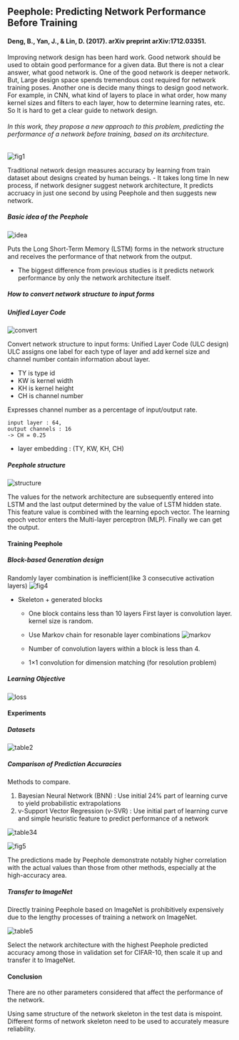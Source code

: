 ## Peephole: Predicting Network Performance Before Training
#### Deng, B., Yan, J., & Lin, D. (2017). arXiv preprint arXiv:1712.03351.

Improving network design has been hard work.
Good network should be used to obtain good performance for a given data. But there is not a clear answer, what good network is.
One of the good network is deeper network. But, Large design space spends tremendous cost required for network training poses.
Another one is decide many things to design good network. For example, in CNN, what kind of layers to place in what order, how many kernel sizes and filters to each layer, how to determine learning rates, etc.
So It is hard to get a clear guide to network design.

###### In this work, they propose a new approach to this problem, predicting the performance of a network before training, based on its architecture.


![fig1](https://github.com/Oh-Yoojin/Peephole/blob/master/image/fig1.png)

Traditional network design measures accuracy by learning from train dataset about designs created by human beings.
    - It takes long time
In new process, if network designer suggest network architecture, It predicts accruacy in just one second by using Peephole and then suggests new network.

##### Basic idea of the Peephole
![idea](https://github.com/Oh-Yoojin/Peephole/blob/master/image/idea.png)

Puts the Long Short-Term Memory (LSTM) forms in the network structure and receives the performance of that network from the output.
* The biggest difference from previous studies is it predicts network performance by only the network architecture itself.

##### How to convert network structure to input forms
##### Unified Layer Code
![convert](https://github.com/Oh-Yoojin/Peephole/blob/master/image/convert.png)

Convert network structure to input forms: Unified Layer Code (ULC design)
ULC assigns one label for each type of layer and add kernel size and channel number contain information about layer.
* TY is type id
* KW is kernel width
* KH is kernel height
* CH is channel number

Expresses channel number as a percentage of input/output rate.
```
input layer : 64,
output channels : 16
-> CH = 0.25
```

* layer embedding : (TY, KW, KH, CH)

##### Peephole structure
![structure](https://github.com/Oh-Yoojin/Peephole/blob/master/image/structure.png)

The values for the network architecture are subsequently entered into LSTM and the last output determined by the value of LSTM hidden state.
This feature value is combined with the learning epoch vector. The learning epoch vector enters the Multi-layer perceptron (MLP).
Finally we can get the output.

#### Training Peephole
##### Block-based Generation design
Randomly layer combination is inefficient(like 3 consecutive activation layers)
![fig4](https://github.com/Oh-Yoojin/Peephole/blob/master/image/fig4.png)

* Skeleton + generated blocks
  - One block contains less than 10 layers
  First layer is convolution layer. kernel size is random.
  - Use Markov chain for resonable layer combinations
  ![markov](https://github.com/Oh-Yoojin/Peephole/blob/master/image/markov.PNG)
  
  - Number of convolution layers within a block is less than 4.
  - 1×1 convolution for dimension matching (for resolution problem)

##### Learning Objective
![loss](https://github.com/Oh-Yoojin/Peephole/blob/master/image/loss.png)

#### Experiments
##### Datasets
![table2](https://github.com/Oh-Yoojin/Peephole/blob/master/image/table2.png)

##### Comparison of Prediction Accuracies
Methods to compare.
1) Bayesian Neural Network (BNN) : Use initial 24% part of learning curve to yield probabilistic extrapolations
2) v-Support Vector Regression (v-SVR) : Use initial part of learning curve and simple heuristic feature to predict performance of a network

![table34](https://github.com/Oh-Yoojin/Peephole/blob/master/image/table34.png)

![fig5](https://github.com/Oh-Yoojin/Peephole/blob/master/image/fig5.png)

The predictions made by Peephole demonstrate notably higher correlation with the actual values than those from other methods, especially at the high-accuracy area.

##### Transfer to ImageNet
Directly training Peephole based on ImageNet is prohibitively expensively due to the lengthy processes of training a network on ImageNet.

![table5](https://github.com/Oh-Yoojin/Peephole/blob/master/image/table5.png)

Select the network architecture with the highest Peephole predicted accuracy among those in validation set for CIFAR-10, then scale it up and transfer it to ImageNet.

#### Conclusion
There are no other parameters considered that affect the performance of the network.

Using same structure of the network skeleton in the test data is mispoint. Different forms of network skeleton need to be used to accurately measure reliability.

